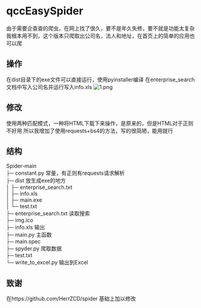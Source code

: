 # qccEasySpider

由于需要企查查的爬虫，在网上找了很久，要不是年久失修，要不就是功能太复杂我根本用不到，这个版本只爬取出公司名，法人和地址，在首页上的简单的应用也可以爬

## 操作

在dist目录下的exe文件可以直接运行，使用pyinstaller编译 在enterprise_search文档中写入公司名并运行写入info.xls
![1.png](https://s2.loli.net/2022/02/10/BbOzMYowu98LdXI.png)

## 修改

使用两种匹配模式，一种将HTML下载下来操作，是原来的，但是HTML对于正则不好用 所以我增加了使用requests+bs4的方法，写的很简陋，能用就行

## 结构

Spider-main  
├─ constant.py 常量，有正则有requests请求解析  
├─ dist 放生成exe的地方  
│ ├─ enterprise_search.txt  
│ ├─ info.xls  
│ ├─ main.exe  
│ └─ test.txt  
├─ enterprise_search.txt 读取搜索  
├─ img.ico  
├─ info.xls 输出  
├─ main.py 主函数  
├─ main.spec   
├─ spyder.py 爬取数据  
├─ test.txt  
└─ write_to_excel.py 输出到Excel

## 致谢

在https://github.com/HerrZCD/spider 基础上加以修改
